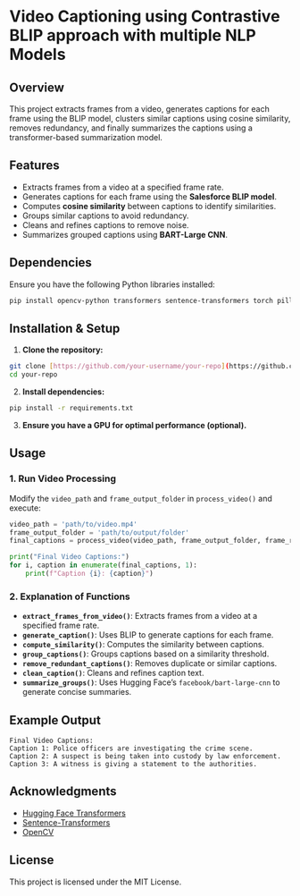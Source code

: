 # Video Captioning using Contrastive BLIP approach with multiple NLP Models

## Overview
This project extracts frames from a video, generates captions for each frame using the BLIP model, clusters similar captions using cosine similarity, removes redundancy, and finally summarizes the captions using a transformer-based summarization model.

## Features
- Extracts frames from a video at a specified frame rate.
- Generates captions for each frame using the **Salesforce BLIP model**.
- Computes **cosine similarity** between captions to identify similarities.
- Groups similar captions to avoid redundancy.
- Cleans and refines captions to remove noise.
- Summarizes grouped captions using **BART-Large CNN**.

## Dependencies
Ensure you have the following Python libraries installed:
```bash
pip install opencv-python transformers sentence-transformers torch pillow scikit-learn
```

## Installation & Setup
1. **Clone the repository:**
```bash
git clone [https://github.com/your-username/your-repo](https://github.com/Raushan1729/Contrastive_blip_for-video_captioning.git
cd your-repo
```
2. **Install dependencies:**
```bash
pip install -r requirements.txt
```
3. **Ensure you have a GPU for optimal performance (optional).**

## Usage
### 1. Run Video Processing
Modify the `video_path` and `frame_output_folder` in `process_video()` and execute:
```python
video_path = 'path/to/video.mp4'
frame_output_folder = 'path/to/output/folder'
final_captions = process_video(video_path, frame_output_folder, frame_rate=1, similarity_threshold=0.8)

print("Final Video Captions:")
for i, caption in enumerate(final_captions, 1):
    print(f"Caption {i}: {caption}")
```
### 2. Explanation of Functions
- **`extract_frames_from_video()`**: Extracts frames from a video at a specified frame rate.
- **`generate_caption()`**: Uses BLIP to generate captions for each frame.
- **`compute_similarity()`**: Computes the similarity between captions.
- **`group_captions()`**: Groups captions based on a similarity threshold.
- **`remove_redundant_captions()`**: Removes duplicate or similar captions.
- **`clean_caption()`**: Cleans and refines caption text.
- **`summarize_groups()`**: Uses Hugging Face’s `facebook/bart-large-cnn` to generate concise summaries.

## Example Output
```
Final Video Captions:
Caption 1: Police officers are investigating the crime scene.
Caption 2: A suspect is being taken into custody by law enforcement.
Caption 3: A witness is giving a statement to the authorities.
```

## Acknowledgments
- [Hugging Face Transformers](https://huggingface.co/transformers/)
- [Sentence-Transformers](https://www.sbert.net/)
- [OpenCV](https://opencv.org/)

## License

This project is licensed under the MIT License.


